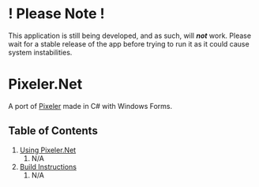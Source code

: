 # ! Please Note !
This application is still being developed, and as such, will ***not*** work. Please
wait for a stable release of the app before trying to run it as it could cause system instabilities.

# Pixeler.Net
A port of [Pixeler](https://github.com/RyukASF/Pixeler) made in C# with Windows Forms.

## Table of Contents
1. [Using Pixeler.Net](#)
   1. N/A
2. [Build Instructions](#)
   1. N/A